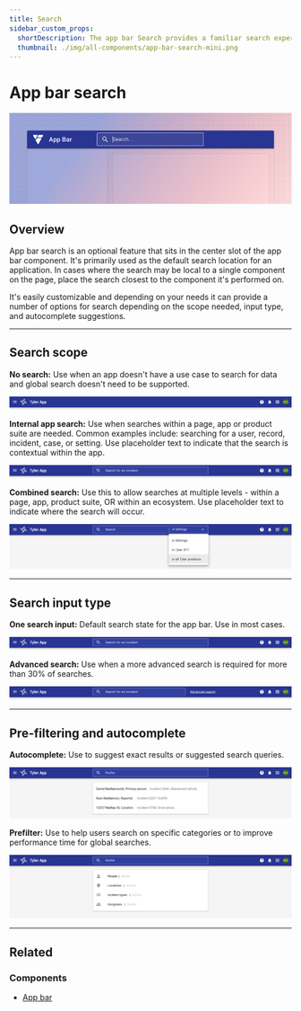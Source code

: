 ```yaml
---
title: Search
sidebar_custom_props:
  shortDescription: The app bar Search provides a familiar search experience for users across programs.
  thumbnail: ./img/all-components/app-bar-search-mini.png
---
```


# App bar search

<ComponentVisual storybookUrl="https://forge.tylerdev.io/main/?path=/docs/components-app-bar-search--docs">

![](./images/app-bar-search.png)

</ComponentVisual>

## Overview

App bar search is an optional feature that sits in the center slot of the app bar component. It's primarily used as the default search location for an application. In cases where the search may be local to a single component on the page, place the search closest to the component it's performed on.

It's easily customizable and depending on your needs it can provide a number of options for search depending on the scope needed, input type, and autocomplete suggestions.

---

## Search scope

**No search:** Use when an app doesn't have a use case to search for data and global search doesn't need to be supported.

<ImageBlock>

![Image of the app bar with no search.](./images/omni-no-search.png)

</ImageBlock>    

**Internal app search:** Use when searches within a page, app or product suite are needed. Common examples include: searching for a user, record, incident, case, or setting. Use placeholder text to indicate that the search is contextual within the app.

<ImageBlock>

![Image of the app bar with an internal search option.](./images/omni-contextual-search.png)

</ImageBlock>

**Combined search:** Use this to allow searches at multiple levels - within a page, app, product suite, OR within an ecosystem. Use placeholder text to indicate where the search will occur.

<ImageBlock>

![Image of the app bar with a combined search option.](./images/omni-combined-search.png)

</ImageBlock>

---

## Search input type

**One search input:** Default search state for the app bar. Use in most cases.

<ImageBlock>

![Image of the app bar with one search field.](./images/omni-one-search.png)

</ImageBlock>

**Advanced search:** Use when a more advanced search is required for more than 30% of searches.

<ImageBlock>

![Image of the app bar with multiple search fields.](./images/omni-advanced-search.png)

</ImageBlock>

---

## Pre-filtering and autocomplete
**Autocomplete:** Use to suggest exact results or suggested search queries.

<ImageBlock>

![Image of the app bar with autocomplete search suggestions.](./images/omni-autocomplete.png)

</ImageBlock>

**Prefilter:** Use to help users search on specific categories or to improve performance time for global searches.

<ImageBlock>

![Image of the app bar with prefiltered search suggestions.](./images/omni-prefilter.png)

</ImageBlock>

--- 

## Related 

### Components

- [App bar](/components/app-bar/app-bar)

